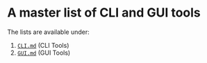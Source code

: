# A master list of CLI and GUI tools

The lists are available under:

1. [`CLI.md`](./CLI.md) (CLI Tools)
2. [`GUI.md`](./GUI.md) (GUI Tools)
